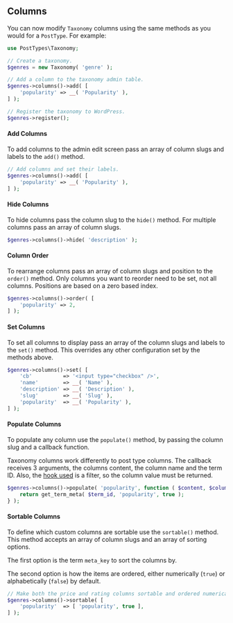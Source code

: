 ## Columns

You can now modify `Taxonomy` columns using the same methods as you would for a `PostType`. For example:

```php
use PostTypes\Taxonomy;

// Create a taxonomy.
$genres = new Taxonomy( 'genre' );

// Add a column to the taxonomy admin table.
$genres->columns()->add( [
	'popularity' => __( 'Popularity' ),
] );

// Register the taxonomy to WordPress.
$genres->register();
```

#### Add Columns

To add columns to the admin edit screen pass an array of column slugs and labels to the `add()` method.

```php
// Add columns and set their labels.
$genres->columns()->add( [
    'popularity' => __( 'Popularity' ),
] );
```

#### Hide Columns

To hide columns pass the column slug to the `hide()` method. For multiple columns pass an array of column slugs.

```php
$genres->columns()->hide( 'description' );
```

#### Column Order

To rearrange columns pass an array of column slugs and position to the `order()` method. Only columns you want to reorder need to be set, not all columns. Positions are based on a zero based index.

```php
$genres->columns()->order( [
    'popularity' => 2,
] );
```

#### Set Columns

To set all columns to display pass an array of the column slugs and labels to the `set()` method. This overrides any other configuration set by the methods above.

```php
$genres->columns()->set( [
    'cb'          => '<input type="checkbox" />',
    'name'        => __( 'Name' ),
    'description' => __( 'Description' ),
    'slug'        => __( 'Slug' ),
    'popularity'  => __( 'Popularity' ),
] );
```

#### Populate Columns

To populate any column use the `populate()` method, by passing the column slug and a callback function.

Taxonomy columns work differently to post type columns. The callback receives 3 arguments, the columns content, the column name and the term ID. Also, the [hook used](https://developer.wordpress.org/reference/hooks/manage_this-screen-taxonomy_custom_column/) is a filter, so the column value must be returned.

```php
$genres->columns()->populate( 'popularity', function ( $content, $column, $term_id ) {
    return get_term_meta( $term_id, 'popularity', true );
} );
```

#### Sortable Columns

To define which custom columns are sortable use the `sortable()` method. This method accepts an array of column slugs and an array of sorting options.

The first option is the term `meta_key` to sort the columns by.

The second option is how the items are ordered, either numerically (`true`) or alphabetically (`false`) by default.

```php
// Make both the price and rating columns sortable and ordered numerically.
$genres->columns()->sortable( [
    'popularity'  => [ 'popularity', true ],
] );
```

